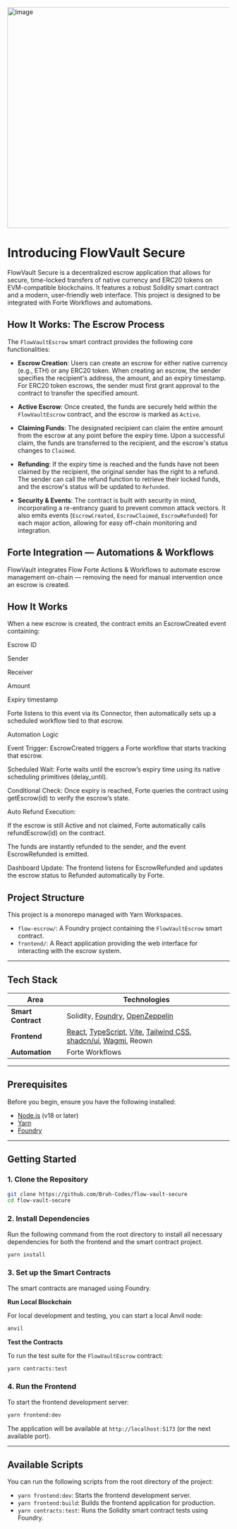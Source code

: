 <img width="889" height="500" alt="image" src="https://github.com/user-attachments/assets/0d450109-6d93-4fb0-a25a-536ad6f42582" />

# Introducing FlowVault Secure

FlowVault Secure is a decentralized escrow application that allows for secure, time-locked transfers of native currency and ERC20 tokens on EVM-compatible blockchains. It features a robust Solidity smart contract and a modern, user-friendly web interface. This project is designed to be integrated with Forte Workflows and automations.

## How It Works: The Escrow Process

The `FlowVaultEscrow` smart contract provides the following core functionalities:

- **Escrow Creation**: Users can create an escrow for either native currency (e.g., ETH) or any ERC20 token. When creating an escrow, the sender specifies the recipient's address, the amount, and an expiry timestamp. For ERC20 token escrows, the sender must first grant approval to the contract to transfer the specified amount.

- **Active Escrow**: Once created, the funds are securely held within the `FlowVaultEscrow` contract, and the escrow is marked as `Active`.

- **Claiming Funds**: The designated recipient can claim the entire amount from the escrow at any point before the expiry time. Upon a successful claim, the funds are transferred to the recipient, and the escrow's status changes to `Claimed`.

- **Refunding**: If the expiry time is reached and the funds have not been claimed by the recipient, the original sender has the right to a refund. The sender can call the refund function to retrieve their locked funds, and the escrow's status will be updated to `Refunded`.

- **Security & Events**: The contract is built with security in mind, incorporating a re-entrancy guard to prevent common attack vectors. It also emits events (`EscrowCreated`, `EscrowClaimed`, `EscrowRefunded`) for each major action, allowing for easy off-chain monitoring and integration.

## Forte Integration — Automations & Workflows

FlowVault integrates Flow Forte Actions & Workflows to automate escrow management on-chain — removing the need for manual intervention once an escrow is created.

## How It Works

When a new escrow is created, the contract emits an EscrowCreated event containing:

Escrow ID

Sender

Receiver

Amount

Expiry timestamp

Forte listens to this event via its Connector, then automatically sets up a scheduled workflow tied to that escrow.

Automation Logic

Event Trigger:
EscrowCreated triggers a Forte workflow that starts tracking that escrow.

Scheduled Wait:
Forte waits until the escrow’s expiry time using its native scheduling primitives (delay_until).

Conditional Check:
Once expiry is reached, Forte queries the contract using getEscrow(id) to verify the escrow’s state.

Auto Refund Execution:

If the escrow is still Active and not claimed,
Forte automatically calls refundEscrow(id) on the contract.

The funds are instantly refunded to the sender, and
the event EscrowRefunded is emitted.

Dashboard Update:
The frontend listens for EscrowRefunded and updates the escrow status to Refunded automatically by Forte.

## Project Structure

This project is a monorepo managed with Yarn Workspaces.

- `flow-escrow/`: A Foundry project containing the `FlowVaultEscrow` smart contract.
- `frontend/`: A React application providing the web interface for interacting with the escrow system.

---

## Tech Stack

| Area               | Technologies                                                                                                                                                                                             |
| ------------------ | -------------------------------------------------------------------------------------------------------------------------------------------------------------------------------------------------------- |
| **Smart Contract** | Solidity, [Foundry](https://getfoundry.sh/), [OpenZeppelin](https://www.openzeppelin.com/contracts)                                                                                                      |
| **Frontend**       | [React](https://react.dev/), [TypeScript](https://www.typescriptlang.org/), [Vite](https://vitejs.dev/), [Tailwind CSS](https://tailwindcss.com/), [shadcn/ui](https://ui.shadcn.com/), [Wagmi](https://wagmi.sh/), Reown |
| **Automation**     | Forte Workflows                                                                                                                                                                                          |

---

## Prerequisites

Before you begin, ensure you have the following installed:

- [Node.js](https://nodejs.org/en) (v18 or later)
- [Yarn](https://yarnpkg.com/getting-started/install)
- [Foundry](https://book.getfoundry.sh/getting-started/installation)

---

## Getting Started

### 1. Clone the Repository

```bash
git clone https://github.com/Bruh-Codes/flow-vault-secure
cd flow-vault-secure
```
### 2. Install Dependencies

Run the following command from the root directory to install all necessary dependencies for both the frontend and the smart contract project.

```bash
yarn install
```

### 3. Set up the Smart Contracts

The smart contracts are managed using Foundry.

**Run Local Blockchain**

For local development and testing, you can start a local Anvil node:

```bash
anvil
```

**Test the Contracts**

To run the test suite for the `FlowVaultEscrow` contract:

```bash
yarn contracts:test
```

### 4. Run the Frontend

To start the frontend development server:

```bash
yarn frontend:dev
```

The application will be available at `http://localhost:5173` (or the next available port).

---

## Available Scripts

You can run the following scripts from the root directory of the project:

- `yarn frontend:dev`: Starts the frontend development server.
- `yarn frontend:build`: Builds the frontend application for production.
- `yarn contracts:test`: Runs the Solidity smart contract tests using Foundry.
